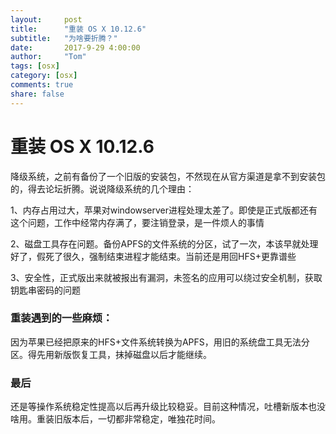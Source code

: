```yaml
---
layout:     post
title:      "重装 OS X 10.12.6"
subtitle:   "为啥要折腾？"
date:       2017-9-29 4:00:00
author:     "Tom"
tags: [osx]
category: [osx]
comments: true
share: false
---
```

<h1>重装 OS X 10.12.6</h1>

降级系统，之前有备份了一个旧版的安装包，不然现在从官方渠道是拿不到安装包的，得去论坛折腾。说说降级系统的几个理由：

1、内存占用过大，苹果对windowserver进程处理太差了。即使是正式版都还有这个问题，工作中经常内存满了，要注销登录，是一件烦人的事情

2、磁盘工具存在问题。备份APFS的文件系统的分区，试了一次，本该早就处理好了，假死了很久，强制结束进程才能结束。当前还是用回HFS+更靠谱些

3、安全性，正式版出来就被报出有漏洞，未签名的应用可以绕过安全机制，获取钥匙串密码的问题

<h3>重装遇到的一些麻烦：</h3>

因为苹果已经把原来的HFS+文件系统转换为APFS，用旧的系统盘工具无法分区。得先用新版恢复工具，抹掉磁盘以后才能继续。

<h3>最后</h3>

还是等操作系统稳定性提高以后再升级比较稳妥。目前这种情况，吐槽新版本也没啥用。重装旧版本后，一切都非常稳定，唯独花时间。
